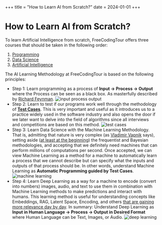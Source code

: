 +++
title = "How to Learn AI from Scratch?" 
date = 2024-01-01 
+++
# How to Learn AI from Scratch?

To learn Artificial Intelligence from scratch, FreeCodingTour offers three courses that should be taken in the following order:

1. [Programming](https://www.freecodingtour.com/cursos/espanol/programacion/programacion.html)
2. [Data Science](https://www.freecodingtour.com/cursos/espanol/datascience/datascience.html)
3. [Artificial Intelligence](https://www.freecodingtour.com/cursos/espanol/deeplearning/deeplearning.html)

<!-- more -->

The AI Learning Methodology at FreeCodingTour is based on the following principles:

- Step 1: Learn programming as a process of **Input -> Process -> Output** where the Process can be seen as a black box. As masterfully described by [Richard Feynman](https://www.youtube.com/watch?v=EKWGGDXe5MA).
![input process output](https://www.freecodingtour.com/faq/img/entrada-proceso-salida.png)
- Step 2: Learn to test if our programs work well through the methodology of [**Test Cases**](https://es.wikipedia.org/wiki/Desarrollo_guiado_por_pruebas).
This is very important and useful as it introduces us to a practice widely used in the software industry and also opens the door if we later want to delve into the field of algorithms since all interviews and competitions are based on this method.
![test cases](https://www.freecodingtour.com/faq/img/casos-de-prueba.png)
- Step 3: Learn Data Science with the Machine Learning Methodology. That is, admitting that nature is very complex (as [Vladimir Vapnik](https://www.learningtheory.org/learning-has-just-started-an-interview-with-prof-vladimir-vapnik/) says), setting aside ([at least at the beginning](https://projecteuclid.org/journals/statistical-science/volume-16/issue-3/Statistical-Modeling--The-Two-Cultures-with-comments-and-a/10.1214/ss/1009213726.full)) the frequentist and Bayesian methodologies, and accepting that we definitely need machines that can perform millions of computations per second.
Once accepted, we can view Machine Learning as a method for a machine to automatically learn a process that we cannot describe but can specify what the inputs and outputs of that process should be. In other words, understand Machine Learning as **Automatic Programming guided by Test Cases**.
![machine learning](https://www.freecodingtour.com/faq/img/machine-learning.png)
- Step 4: Learn Deep Learning as a way for a machine to encode (convert into numbers) images, audio, and text to use them in combination with Machine Learning methods to make predictions and interact with humans.
This learning method is useful for understanding concepts like Embeddings, RAG, Latent Space, Encoding, and others [that are gaining more relevance day by day](https://www.deeplearning.ai/short-courses/). In summary: Understand Deep Learning as **Input in Human Language -> Process -> Output in Desired Format** where Human Language can be Text, Images, or Audio.
![deep learning](https://www.freecodingtour.com/faq/img/deep-learning.png)
